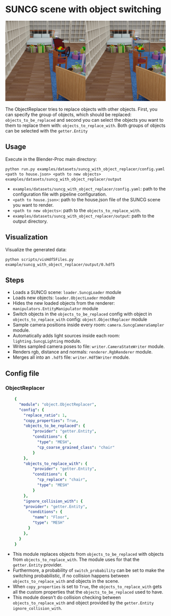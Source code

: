 # SUNCG scene with object switching

![](result.png)

The ObjectReplacer tries to replace objects with other objects.
First, you can specify the group of objects, which should be replaced: `objects_to_be_replaced` 
and second you can select the objects you want to them to replace them with: `objects_to_replace_with`.
Both groups of objects can be selected with the `getter.Entity`

## Usage

Execute in the Blender-Proc main directory:

```
python run.py examples/datasets/suncg_with_object_replacer/config.yaml <path to house.json> <path to new objects> examples/datasets/suncg_with_object_replacer/output
```

* `examples/datasets/suncg_with_object_replacer/config.yaml`: path to the configuration file with pipeline configuration.
* `<path to house.json>`: path to the house.json file of the SUNCG scene you want to render.
* `<path to new objects>`: path to the `objects_to_replace_with`.
* `examples/datasets/suncg_with_object_replacer/output`: path to the output directory.


## Visualization

Visualize the generated data:

```
python scripts/visHdf5Files.py example/suncg_with_object_replacer/output/0.hdf5
```

## Steps

* Loads a SUNCG scene: `loader.SuncgLoader` module
* Loads new objects: `loader.ObjectLoader` module
* Hides the new loaded objects from the renderer: `manipulators.EntityManipulator` module
* Switch objects in the `objects_to_be_replaced` config with object in `objects_to_replace_with` config: `object.ObjectReplacer` module
* Sample camera positions inside every room: `camera.SuncgCameraSampler` module.
* Automatically adds light sources inside each room: `lighting.SuncgLighting` module.
* Writes sampled camera poses to file: `writer.CameraStateWriter` module.
* Renders rgb, distance and normals: `renderer.RgbRenderer` module.
* Merges all into an `.hdf5` file: `writer.Hdf5Writer` module.

## Config file

### ObjectReplacer

```yaml
    {
      "module": "object.ObjectReplacer",
      "config": {
        "replace_ratio": 1,
        "copy_properties": True,
        "objects_to_be_replaced": {
            "provider": "getter.Entity",
            "conditions": {
              "type": "MESH",
              "cp_coarse_grained_class": "chair"
            }
        },
        "objects_to_replace_with": {
            "provider": "getter.Entity",
            "conditions": {
              "cp_replace": "chair",
              "type": "MESH"
            }
        },
        "ignore_collision_with": {
        "provider": "getter.Entity",
          "conditions": {
            "name": "Floor",
            "type": "MESH"
          }
        },
      }
    }
```

* This module replaces objects from `objects_to_be_replaced` with objects from `objects_to_replace_with`. The module uses for that the `getter.Entity` provider.
* Furthermore, a probability of `switch_probability` can be set to make the switching probabilistic, if no collision happens between `objects_to_replace_with` and objects in the scene.
* When `copy_properties` is set to `True`, the `objects_to_replace_with` gets all the custom properties that the `objects_to_be_replaced` used to have.
* This module doesn't do collision checking between `objects_to_replace_with` and object provided by the `getter.Entity` `ignore_collision_with`.
